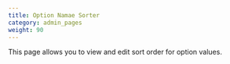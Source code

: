 ```yaml
---
title: Option Namae Sorter 
category: admin_pages
weight: 90
---
```


This page allows you to view and edit sort order for option values.

